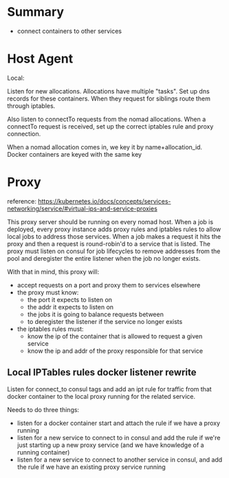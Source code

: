 


# Summary

 - connect containers to other services



# Host Agent

Local:

Listen for new allocations. Allocations have multiple "tasks". Set up dns records for these containers.
When they request for siblings route them through iptables.

Also listen to connectTo requests from the nomad allocations. When a connectTo request is received, set up the correct iptables rule and proxy connection.

When a nomad allocation comes in, we key it by name+allocation_id.
Docker containers are keyed with the same key


# Proxy

reference: https://kubernetes.io/docs/concepts/services-networking/service/#virtual-ips-and-service-proxies

This proxy server should be running on every nomad host. When a job is deployed, every proxy instance adds proxy rules and iptables rules to allow local jobs to address those services. When a job makes a request it hits the proxy and then a request is round-robin'd to a service that is listed. The proxy must listen on consul for job lifecycles to remove addresses from the pool and deregister the entire listener when the job no longer exists.

With that in mind, this proxy will:
 - accept requests on a port and proxy them to services elsewhere
 - the proxy must know:
   - the port it expects to listen on
   - the addr it expects to listen on
   - the jobs it is going to balance requests between
   - to deregister the listener if the service no longer exists
 - the iptables rules must:
   - know the ip of the container that is allowed to request a given service
   - know the ip and addr of the proxy responsible for that service

## Local IPTables rules docker listener rewrite

Listen for connect_to consul tags and add an ipt rule for traffic from that docker container to the local proxy running for the related service.

Needs to do three things:
 - listen for a docker container start and attach the rule if we have a proxy running
 - listen for a new service to connect to in consul and add the rule if we're just starting up a new proxy service (and we have knowledge of a running container)
 - listen for a new service to connect to another service in consul, and add the rule if we have an existing proxy service running
